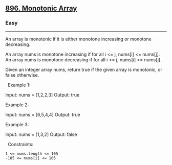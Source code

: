 <h2><a href="https://leetcode.com/problems/monotonic-array/">896. Monotonic Array</a></h2><h3>Easy</h3><hr>An array is monotonic if it is either monotone increasing or monotone decreasing.

An array nums is monotone increasing if for all i <= j, nums[i] <= nums[j]. An array nums is monotone decreasing if for all i <= j, nums[i] >= nums[j].

Given an integer array nums, return true if the given array is monotonic, or false otherwise.

 
Example 1:

Input: nums = [1,2,2,3]
Output: true


Example 2:

Input: nums = [6,5,4,4]
Output: true


Example 3:

Input: nums = [1,3,2]
Output: false


 
Constraints:


	1 <= nums.length <= 105
	-105 <= nums[i] <= 105

